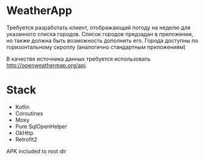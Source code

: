 # WeatherApp

Требуется разработать клиент, отображающий погоду на неделю для указанного списка городов. Список городов предзадан в приложении, но также должна быть возможность дополнить его. 
Города доступны по горизонтальному скроллу (аналогично стандартным приложениям)

В качестве источника данных требуется использовать http://openweathermap.org/api. 


# Stack
- Kotlin
- Coroutines
- Moxy
- Pure SqlOpenHelper
- OkHttp
- Retrofit2


APK included to root dir
